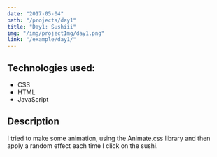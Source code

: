 ```yaml
---
date: "2017-05-04"
path: "/projects/day1"
title: "Day1: Sushiii"
img: "/img/projectImg/day1.png"
link: "/example/day1/"
---
```


## Technologies used:

- CSS
- HTML
- JavaScript

## Description

I tried to make some animation, using the Animate.css library and then apply a random effect each time I click on the sushi.
